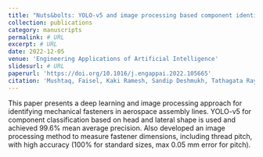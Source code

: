 ```yaml
---
title: "Nuts&bolts: YOLO-v5 and image processing based component identification system"
collection: publications
category: manuscripts
permalink: # URL
excerpt: # URL
date: 2022-12-05
venue: 'Engineering Applications of Artificial Intelligence'
slidesurl: # URL
paperurl: 'https://doi.org/10.1016/j.engappai.2022.105665'
citation: 'Mushtaq, Faisel, Kaki Ramesh, Sandip Deshmukh, Tathagata Ray, Chandu Parimi, Praveen Tandon, and Pramod Kumar Jha. "Nuts&bolts: YOLO-v5 and image processing based component identification system." Engineering Applications of Artificial Intelligence 118 (2023): 105665.'
---
```


This paper presents a deep learning and image processing approach for identifying mechanical fasteners in aerospace assembly lines. YOLO-v5 for component classification based on head and lateral shape is used and achieved 99.6% mean average precision. Also developed an image processing method to measure fastener dimensions, including thread pitch, with high accuracy (100% for standard sizes, max 0.05 mm error for pitch).

